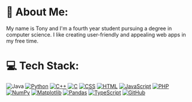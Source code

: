 # 💫 About Me:
My name is Tony and I'm a fourth year student pursuing a degree in computer science. I like creating user-friendly and appealing web apps in my free time.

# 💻 Tech Stack:
![Java](https://img.shields.io/badge/java-%23ED8B00.svg?style=for-the-badge&logo=openjdk&logoColor=white) [![Python](https://img.shields.io/badge/Python-3776AB?logo=python&logoColor=fff)](#) [![C++](https://img.shields.io/badge/C++-%2300599C.svg?logo=c%2B%2B&logoColor=white)](#) [![C](https://img.shields.io/badge/C-00599C?logo=c&logoColor=white)](#) [![CSS](https://img.shields.io/badge/CSS-1572B6?logo=css3&logoColor=fff)](#) [![HTML](https://img.shields.io/badge/HTML-%23E34F26.svg?logo=html5&logoColor=white)](#) [![JavaScript](https://img.shields.io/badge/JavaScript-F7DF1E?logo=javascript&logoColor=000)](#) [![PHP](https://img.shields.io/badge/php-%23777BB4.svg?&logo=php&logoColor=white)](#) [![NumPy](https://img.shields.io/badge/NumPy-4DABCF?logo=numpy&logoColor=fff)](#) [![Matplotlib](https://custom-icon-badges.demolab.com/badge/Matplotlib-71D291?logo=matplotlib&logoColor=fff)](#) [![Pandas](https://img.shields.io/badge/Pandas-150458?logo=pandas&logoColor=fff)](#) [![TypeScript](https://img.shields.io/badge/TypeScript-3178C6?logo=typescript&logoColor=fff)](#) [![GitHub](https://img.shields.io/badge/GitHub-%23121011.svg?logo=github&logoColor=white)](#)
<!--
**Tony0117Y/Tony0117Y** is a ✨ _special_ ✨ repository because its `README.md` (this file) appears on your GitHub profile.

Here are some ideas to get you started:

- 🔭 I’m currently working on ...
- 🌱 I’m currently learning ...
- 👯 I’m looking to collaborate on ...
- 🤔 I’m looking for help with ...
- 💬 Ask me about ...
- 📫 How to reach me: ...
- 😄 Pronouns: ...
- ⚡ Fun fact: ...
-->
